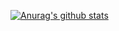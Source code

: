 [![Anurag's github stats](https://github-readme-stats.vercel.app/api?username=ZhiXiao-Lin)](https://github.com/anuraghazra/github-readme-stats)
